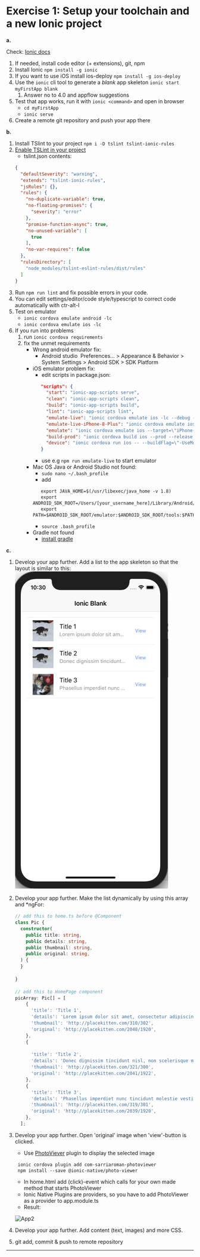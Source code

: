 # Exercise 1: Setup your toolchain and a new Ionic project

**a.**

Check: [Ionic docs](https://ionicframework.com/getting-started#cli)

1. If needed, install code editor (+ extensions), git, npm
1. Install Ionic `npm install -g ionic`
1. If you want to use iOS install ios-deploy `npm install -g ios-deploy`
1. Use the `ionic` cli tool to generate a _blank_ app skeleton `ionic start myFirstApp blank`
   1. Answer no to 4.0 and appflow suggestions 
1. Test that app works, run it with `ionic <command>` and open in browser
   - `cd myFirstApp`
   - `ionic serve`
1. Create a remote git repository and push your app there

**b.**  
1. Install TSlint to your project `npm i -D tslint tslint-ionic-rules` 
1. [Enable TSLint in your project](https://www.jetbrains.com/help/webstorm/tslint.html)
   - tslint.json contents:
   ```json
   {
     "defaultSeverity": "warning",
     "extends": "tslint-ionic-rules",
     "jsRules": {},
     "rules": {
       "no-duplicate-variable": true,
       "no-floating-promises": {
         "severity": "error"
       },
       "promise-function-async": true,
       "no-unused-variable": [
         true
       ],
       "no-var-requires": false
     },
     "rulesDirectory": [
       "node_modules/tslint-eslint-rules/dist/rules"
     ]
   }
   ```
1. Run `npm run lint` and fix possible errors in your code.
1. You can edit settings/editor/code style/typescript to correct code automatically with ctr-alt-l
1. Test on emulator
   - `ionic cordova emulate android -lc`
   - `ionic cordova emulate ios -lc`
1. If you run into problems
   1. run `ionic cordova requirements`
   1. fix the unmet requirements
      - Wrong android emulator fix:
         - Android studio  Preferences... > Appearance & Behavior > System Settings > Android SDK > SDK Platform
      - iOS emulator problem fix:
         - edit scripts in package.json:
         ```json
            "scripts": {
              "start": "ionic-app-scripts serve",
              "clean": "ionic-app-scripts clean",
              "build": "ionic-app-scripts build",
              "lint": "ionic-app-scripts lint",
              "emulate-live": "ionic cordova emulate ios -lc --debug --target=\"iPhone-X\" -- --buildFlag=\"-UseModernBuildSystem=0\"",
              "emulate-live-iPhone-8-Plus": "ionic cordova emulate ios -lc --target=\"iPhone-8-Plus\" -- --buildFlag=\"-UseModernBuildSystem=0\"",
              "emulate": "ionic cordova emulate ios --target=\"iPhone-X\" -- --buildFlag=\"-UseModernBuildSystem=0\"",
              "build-prod": "ionic cordova build ios --prod --release -- --buildFlag=\"-UseModernBuildSystem=0\"",
              "device": "ionic cordova run ios -- --buildFlag=\"-UseModernBuildSystem=0\""
            }            
         ```
         - use e.g `npm run emulate-live` to start emulator
      - Mac OS Java or Android Studio not found:
         - `sudo nano ~/.bash_profile`
         - add 
         ```text
            export JAVA_HOME=$(/usr/libexec/java_home -v 1.8)
            export ANDROID_SDK_ROOT=/Users/[your_username_here]/Library/Android/sdk
            export PATH=$ANDROID_SDK_ROOT/emulator:$ANDROID_SDK_ROOT/tools:$PATH
         ```
         - `source .bash_profile`
      - Gradle not found
         - [install gradle](https://gradle.org/install/)

**c.**

1. Develop your app further. Add a list to the app skeleton so that the layout is similar to this: 
![View 1](./images/app1.png)
1. Develop your app further. Make the list dynamically by using this array and *ngFor:
    ```typescript
    // add this to home.ts before @Component
    class Pic {
      constructor(
        public title: string,
        public details: string,
        public thumbnail: string,
        public original: string,
      ) {
      }
    
    }
    
    // add this to HomePage component
    picArray: Pic[] = [
        {
          'title': 'Title 1',
          'details': 'Lorem ipsum dolor sit amet, consectetur adipiscing elit. Duis sodales enim eget leo condimentum vulputate. Sed lacinia consectetur fermentum. Vestibulum lobortis purus id nisi mattis posuere. Praesent sagittis justo quis nibh ullamcorper, eget elementum lorem consectetur. Pellentesque eu consequat justo, eu sodales eros.',
          'thumbnail': 'http://placekitten.com/310/302',
          'original': 'http://placekitten.com/2048/1920',
        },
        {
    
          'title': 'Title 2',
          'details': 'Donec dignissim tincidunt nisl, non scelerisque massa pharetra ut. Sed vel velit ante. Aenean quis viverra magna. Praesent eget cursus urna. Ut rhoncus interdum dolor non tincidunt. Sed vehicula consequat facilisis. Pellentesque pulvinar sem nisl, ac vestibulum erat rhoncus id. Vestibulum tincidunt sapien eu ipsum tincidunt pulvinar. ',
          'thumbnail': 'http://placekitten.com/321/300',
          'original': 'http://placekitten.com/2041/1922',
        },
        {
          'title': 'Title 3',
          'details': 'Phasellus imperdiet nunc tincidunt molestie vestibulum. Donec dictum suscipit nibh. Sed vel velit ante. Aenean quis viverra magna. Praesent eget cursus urna. Ut rhoncus interdum dolor non tincidunt. Sed vehicula consequat facilisis. Pellentesque pulvinar sem nisl, ac vestibulum erat rhoncus id. ',
          'thumbnail': 'http://placekitten.com/319/301',
          'original': 'http://placekitten.com/2039/1920',
        },
      ];
    ```
1. Develop your app further. Open 'original' image when 'view'-button is clicked.
   - Use [PhotoViever](https://ionicframework.com/docs/native/photo-viewer/) plugin to display the selected image
   ```text
    ionic cordova plugin add com-sarriaroman-photoviewer
    npm install --save @ionic-native/photo-viewer
    ```
    - In home.html add (click)-event which calls for your own made method that starts PhotoViewer 
    - Ionic Native Plugins are providers, so you have to add PhotoViewer as a provider to app.module.ts
    - Result:
    
    ![App2](./images/app2.png)
1. Develop your app further. Add content (text, images) and more CSS.
1. git add, commit & push to remote repository 

---